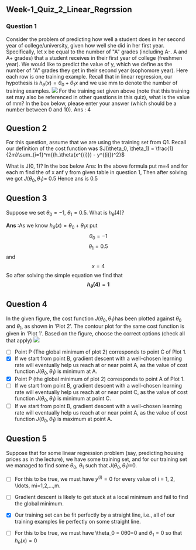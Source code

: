 

## Week-1_Quiz_2_Linear_Regrssion
### Question 1
Consider the problem of predicting how well a student does in her second year of college/university, given how well she did in her first year.
Specifically, let x be equal to the number of "A" grades (including A-. A and A+ grades) that a student receives in their first year of college (freshmen year). We would like to predict the value of y, which we define as the number of "A" grades they get in their second year (sophomore year).
Here each row is one training example. Recall that in linear regression, our hypothesis is  $h_\theta(x) = \theta_0 + \theta_1x$ and we use  mm  to denote the number of training examples.
![](https://d396qusza40orc.cloudfront.net/flex-ml/quizIIq1v2.png)
For the training set given above (note that this training set may also be referenced in other questions in this quiz), what is the value of mm? In the box below, please enter your answer (which should be a number between 0 and 10).
Ans : 4
 ## Question 2
For this question, assume that we are using the training set from Q1. Recall our definition of the cost function was  $J(\theta_0, \theta_1) = \frac{1}{2m}\sum_{i=1}^m{(h_\theta(x^{(i)}) - y^{(i)})^2}$

What is J(0, 1)? In the box below
Ans: In the above formula put m=4 and for each m find the of x anf y from given table in question 1, Then after solving we got $J(\theta_0, \theta_1)$=  $0.5$
Hence ans is $0.5$

## Question 3
Suppose we set $\theta_0 = -1$, $\theta_1 = 0.5$. What is $h_{\theta}(4)$?

**Ans** :As we know $h_\theta(x) = \theta_0 + \theta_1x$ 
put $$\theta_0 = -1$$  $$\theta_1 = 0.5$$ and  $$x = 4$$
So after solving the simple equation we find that **$$h_{\theta}(4)=1$$**
## Question 4 
In the given figure, the cost function $J(\theta_0,\theta_1)$has been plotted against $\theta_0$​ and $\theta_1$​, as shown in 'Plot 2'. The contour plot for the same cost function is given in 'Plot 1'. Based on the figure, choose the correct options (check all that apply)
![](https://d396qusza40orc.cloudfront.net/ml/images/4.2-quiz-1.png)

 - [ ] Point P (The global minimum of plot 2) corresponds to point C of Plot 1.
 - [x] If we start from point B, gradient descent with a well-chosen learning rate will eventually help us reach at or near point A, as the value of cost function $J(\theta_0,\theta_1)$ is minimum at A.
 - [x] Point P (the global minimum of plot 2) corresponds to point A of Plot 1.
 - [ ] If we start from point B, gradient descent with a well-chosen learning rate will eventually help us reach at or near point C, as the value of cost function $J(\theta_0,\theta_1)$ is minimum at point C.
 - [ ] If we start from point B, gradient descent with a well-chosen learning rate will eventually help us reach at or near point A, as the value of cost function $J(\theta_0,\theta_1)$ is maximum at point A.

## Question 5 
Suppose that for some linear regression problem (say, predicting housing prices as in the lecture), we have some training set, and for our training set we managed to find some  $\theta_0$​,  $\theta_1$  such that  $J(\theta_0, \theta_1)$=0.

 - [ ] For this to be true, we must have $y^{(i)} = 0$ for every value of i = 1, 2, \ldots, mi=1,2,…,m.
 - [ ] Gradient descent is likely to get stuck at a local minimum and fail to find the global minimum.
 - [x] Our training set can be fit perfectly by a straight line,
i.e., all of our training examples lie perfectly on some straight line.
 - [ ] For this to be true, we must have \theta_0 = 0θ0​=0 and $\theta_1 = 0$ so that $h_\theta(x) = 0$

